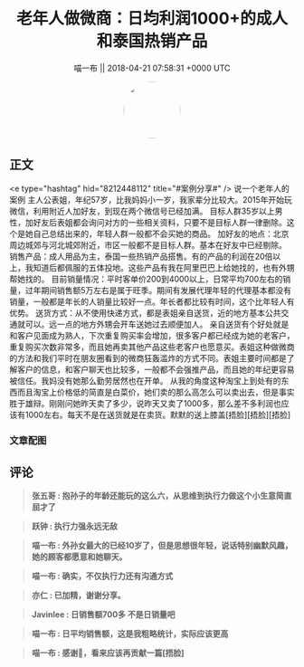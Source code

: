 <h1 align="center">老年人做微商：日均利润1000&#43;的成人和泰国热销产品</h1>




<p align="center">
    <a>喵一布 || 2018-04-21 07:58:31 &#43;0000 UTC</a>
</p>

<div align="center">
    <img src="https://images.zsxq.com/Fjx3u_wGG381hosDqv2Lk0aL6MBi?e=1590940799&amp;token=kIxbL07-8jAj8w1n4s9zv64FuZZNEATmlU_Vm6zD:ty-X0QVoJXB4YCpqgE7SIrb1rNQ=" width="100" height="100" style="border:1px solid;border-radius:50%; color:#ffffff"/>
</div>




## 正文

<div>
&lt;e type=&#34;hashtag&#34; hid=&#34;8212448112&#34; title=&#34;#案例分享#&#34; /&gt; 
说一个老年人的案例
主人公表姐，年纪57岁，比我妈妈小一岁，我家辈分比较大。2015年开始玩微信，利用附近人加好友，到现在两个微信号已经加满。
目标人群35岁以上男性，加好友后表姐都会询问对方的一些相关资料，只要不是目标人群一律删除。这个是她自己总结出来的，年轻人群一般都不会买她的商品。
加好友的地点：北京周边城郊与河北城郊附近，市区一般都不是目标人群。基本在好友中已经剔除。
销售产品：成人用品为主，泰国一些热销产品搭售。有的产品的利润在20倍以上，我知道后都佩服的五体投地。这些产品有我在阿里巴巴上给她找的，也有外甥帮她找的。
目前销量情况：平时客单价200到4000以上，日常平均700左右的销量，过年期间销售额5万左右是属于旺季。期间有发展代理年轻的代理基本都没有销量，一般都是年长的人销量比较好一点。年长者都比较有时间，这个比年轻人有优势。
送货方式：从不使用快递方式，都是表姐亲自送货，近的地方基本公共交通就可以。远一点的地方外甥会开车送她过去顺便加人。
亲自送货有个好处就是和客户见面成为熟人，下次重复购买率会增加，很多客户都已经成为她的老客户，重复购买次数非常多，而且她再卖其他产品这些老客户也愿意买。表姐这种做微商的方法和我们平时在朋友圈看到的微商狂轰滥炸的方式不同。表姐主要时间都是了解客户的信息，和客户聊天也比较多，一般都不会强推产品，而且她的年纪更容易被信任。我妈没有她那么勤劳居然也在开单。
从我的角度这种淘宝上到处有的东西而且淘宝上价格低的简直是白菜价，她们卖的那么高怎么可以卖出去，但是事实胜于雄辩。刚刚问她昨天卖了多少，说昨天又卖了1000多，那么差不多利润也应该有1000左右。每天不是在送货就是在卖货。默默的送上膝盖[捂脸][捂脸][捂脸]
</div>

### 文章配图

<div class="image" align="center">

</div>


## 评论

<div align="left">
<div>

<blockquote >
<span> <strong>张五哥 : 抱孙子的年龄还能玩的这么六，从思维到执行力做这个小生意简直屈才了 </strong></span>
</blockquote>

<blockquote >
<span> <strong>跃钟 : 执行力强永远无敌 </strong></span>
</blockquote>

<blockquote >
<span> <strong>喵一布 : 外孙女最大的已经10岁了，但是思想很年轻，说话特别幽默风趣，她的顾客都愿意和她聊天。 </strong></span>
</blockquote>

<blockquote >
<span> <strong>喵一布 : 确实，不仅执行力还有沟通方式 </strong></span>
</blockquote>

<blockquote >
<span> <strong>亦仁 : 已加精，谢谢分享。 </strong></span>
</blockquote>

<blockquote >
<span> <strong>Javinlee : 日销售额700多 不是日销量吧 </strong></span>
</blockquote>

<blockquote >
<span> <strong>喵一布 : 日平均销售额，这是我粗略统计，实际应该更高 </strong></span>
</blockquote>

<blockquote >
<span> <strong>喵一布 : 感谢🙏，看来应该再贡献一篇[捂脸] </strong></span>
</blockquote>

</div>
</div>